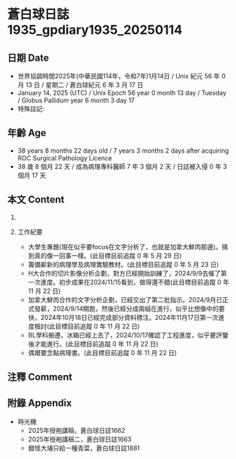 [_metadata_:encoding]: - "utf-8"
[_metadata_:language]: - "zh-Hant-TW"
[_metadata_:fileformat]: - "markdown"
[_metadata_:MIME_type]: - "text/plain"
[_metadata_:markdown_version]: - "commonmark version 0.30"
[_metadata_:markdown_spec]: - "https://spec.commonmark.org/0.30/"

# 蒼白球日誌1935_gpdiary1935_20250114 #

## 日期 Date ##

* 世界協調時間2025年(中華民國114年，令和7年)1月14日 / Unix 紀元 56 年 0 月 13 日 / 星期二 / 蒼白球紀元 6 年 3 月 17 日
* January 14, 2025 (UTC) / Unix Epoch 56 year 0 month 13 day / Tuesday / Globus Pallidum year 6 month 3 day 17
* 特殊註記:

## 年齡 Age ##

* 38 years 8 months 22 days old / 7 years 3 months 2 days after acquiring ROC Surgical Pathology Licence
* 38 歲 8 個月 22 天 / 成為病理專科醫師 7 年 3 個月 2 天 / 日誌被入侵 0 年 3 個月 17 天

## 本文 Content ##

1. 

2. 工作紀要

    - 大學生專題(現在似乎要focus在文字分析了，也就是加拿大鮮肉那邊)。搞到真的像一回事一樣。(此目標目前追蹤 0 年 5 月 29 日)
    - 籌備嶄新的病理學及病理實驗教材。(此目標目前追蹤 0 年 5 月 23 日)
    - H大合作的切片影像分析企劃，對方已經開始訓練了，2024/9/9去催了第一次進度。初步成果在2024/11/15看到，做得還不錯(此目標目前追蹤 0 年 11 月 22 日)
    - 加拿大鮮肉合作的文字分析企劃，已經交出了第二批指示。2024/9月已正式發薪，2024/9/14開跑，然後已經分成兩組在進行，似乎比想像中的要快，2024年10月18日已經完成部分資料標注。2024年11月17日第一次進度檢討(此目標目前追蹤 0 年 11 月 22 日)
    - BL學科搬遷，冰箱已經上去了，2024/10/17確認了工程進度，似乎要評鑒後才能進行。(此目標目前追蹤 0 年 11 月 22 日)
    - 偶爾要念點病理書。(此目標目前追蹤 0 年 11 月 22 日)

## 注釋 Comment ##


## 附錄 Appendix ##

* 時光機
    - 2025年授袍講稿，蒼白球日誌1662
    - 2025年授袍講稿二，蒼白球日誌1663
    - 錯怪大埔只給一種青菜，蒼白球日誌1881
